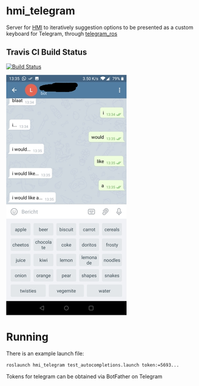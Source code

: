 # hmi_telegram
Server for [HMI](https://github.com/tue-robotics/hmi) to iteratively suggestion options to be presented as a custom keyboard for Telegram, through [telegram_ros](https://github.com/tue-robotics/telegram_ros)

## Travis CI Build Status

[![Build Status](https://travis-ci.org/tue-robotics/hmi_telegram.svg)](https://travis-ci.org/tue-robotics/hmi_telegram)

![Screenshot that builds the sentence 'I would like a ...'](https://github.com/tue-robotics/hmi_telegram/raw/master/screenshot.jpg "I would like a...")

# Running
There is an example launch file:
```bash
roslaunch hmi_telegram test_autocompletions.launch token:=5693...
```
Tokens for telegram can be obtained via BotFather on Telegram
